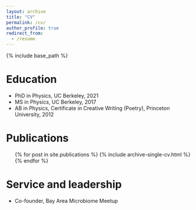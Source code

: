 ```yaml
---
layout: archive
title: "CV"
permalink: /cv/
author_profile: true
redirect_from:
  - /resume
---
```


{% include base_path %}

Education
======
* PhD in Physics, UC Berkeley, 2021
* MS in Physics, UC Berkeley, 2017
* AB in Physics, Certificate in Creative Writing (Poetry), Princeton University, 2012

Publications
======
  <ul>{% for post in site.publications %}
    {% include archive-single-cv.html %}
  {% endfor %}</ul>
  
Service and leadership
======
* Co-founder, Bay Area Microbiome Meetup

